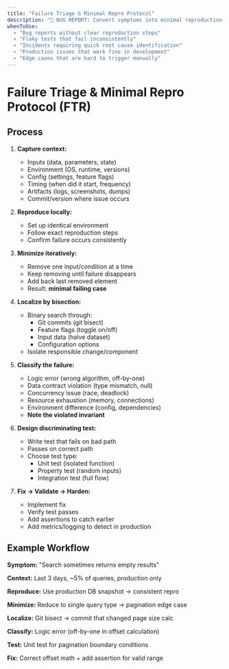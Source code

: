 ```yaml
---
title: "Failure Triage & Minimal Repro Protocol"
description: "🐛 BUG REPORT: Convert symptoms into minimal reproduction and actionable fix"
whenToUse:
  - "Bug reports without clear reproduction steps"
  - "Flaky tests that fail inconsistently"
  - "Incidents requiring quick root cause identification"
  - "Production issues that work fine in development"
  - "Edge cases that are hard to trigger manually"
---
```


# Failure Triage & Minimal Repro Protocol (FTR)

## Process

1. **Capture context:**
   - Inputs (data, parameters, state)
   - Environment (OS, runtime, versions)
   - Config (settings, feature flags)
   - Timing (when did it start, frequency)
   - Artifacts (logs, screenshots, dumps)
   - Commit/version where issue occurs

2. **Reproduce locally:**
   - Set up identical environment
   - Follow exact reproduction steps
   - Confirm failure occurs consistently

3. **Minimize iteratively:**
   - Remove one input/condition at a time
   - Keep removing until failure disappears
   - Add back last removed element
   - Result: **minimal failing case**

4. **Localize by bisection:**
   - Binary search through:
     * Git commits (git bisect)
     * Feature flags (toggle on/off)
     * Input data (halve dataset)
     * Configuration options
   - Isolate responsible change/component

5. **Classify the failure:**
   - Logic error (wrong algorithm, off-by-one)
   - Data contract violation (type mismatch, null)
   - Concurrency issue (race, deadlock)
   - Resource exhaustion (memory, connections)
   - Environment difference (config, dependencies)
   - **Note the violated invariant**

6. **Design discriminating test:**
   - Write test that fails on bad path
   - Passes on correct path
   - Choose test type:
     * Unit test (isolated function)
     * Property test (random inputs)
     * Integration test (full flow)

7. **Fix → Validate → Harden:**
   - Implement fix
   - Verify test passes
   - Add assertions to catch earlier
   - Add metrics/logging to detect in production

## Example Workflow

**Symptom:** "Search sometimes returns empty results"

**Context:** Last 3 days, ~5% of queries, production only

**Reproduce:** Use production DB snapshot → consistent repro

**Minimize:** Reduce to single query type → pagination edge case

**Localize:** Git bisect → commit that changed page size calc

**Classify:** Logic error (off-by-one in offset calculation)

**Test:** Unit test for pagination boundary conditions

**Fix:** Correct offset math + add assertion for valid range
